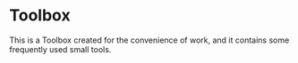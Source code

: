 # Toolbox
This is a Toolbox created for the convenience of work, and it contains some frequently used small tools.
